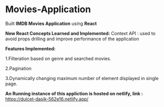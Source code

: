 # Movies-Application
Built **IMDB Movies Application** using **React**


**New React Concepts Learned and Implemented:**
 Context API : used to avoid props drilling and improve performance of the application



**Features Implemented:**

1.Filteration based on genre and searched movies.

2.Pagination

3.Dynamically changing maximum number of element displayed in single page.


**An Running instance of this appliction is hosted on netlify, link :** https://dulcet-dasik-562e16.netlify.app/ 




